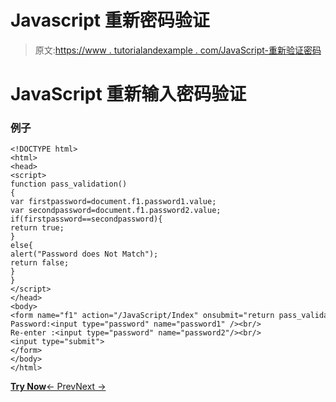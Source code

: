 # Javascript 重新密码验证

> 原文:[https://www . tutorialandexample . com/JavaScript-重新验证密码](https://www.tutorialandexample.com/javascript-re-password-validation)

# JavaScript 重新输入密码验证

### 例子

```
<!DOCTYPE html>  
<html>  
<head>  
<script>  
function pass_validation()  
{  
var firstpassword=document.f1.password1.value;    
var secondpassword=document.f1.password2.value;    
if(firstpassword==secondpassword){    
return true;    
}    
else{  
alert("Password does Not Match");    
return false;    
}    
}   
</script>  
</head>  
<body>  
<form name="f1" action="/JavaScript/Index" onsubmit="return pass_validation()">  
Password:<input type="password" name="password1" /><br/>  
Re-enter :<input type="password" name="password2"/><br/>  
<input type="submit">  
</form>  
</body>  
</html>
```

**[Try Now](https://editor.tutorialandexample.com/web/test.jsp?filename=javascriptrepasswardvalidation1)**[← Prev](https://www.tutorialandexample.com/javascript-password-validation)[Next →](https://www.tutorialandexample.com/javascript-page-redirect)